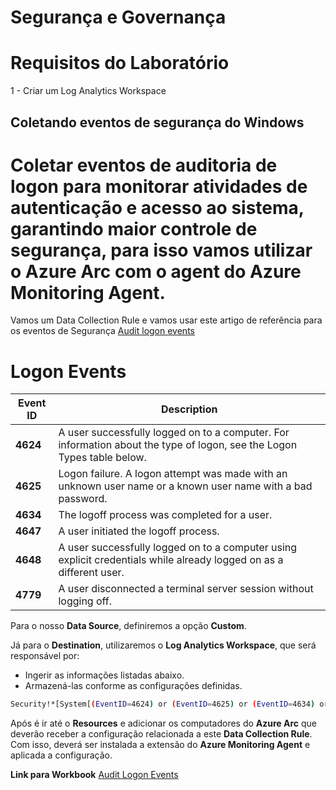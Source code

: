 # Segurança e Governança

# Requisitos do Laboratório 
1 - Criar um Log Analytics Workspace

## Coletando eventos de segurança do Windows

# Coletar eventos de auditoria de logon para monitorar atividades de autenticação e acesso ao sistema, garantindo maior controle de segurança, para isso vamos utilizar o Azure Arc com o agent do Azure Monitoring Agent.

Vamos um Data Collection Rule e vamos usar este artigo de referência para os eventos de Segurança [Audit logon events](https://learn.microsoft.com/en-us/previous-versions/windows/it-pro/windows-10/security/threat-protection/auditing/basic-audit-logon-events#configure-this-audit-setting)

# Logon Events

| **Event ID** | **Description**                                                                                     |
|--------------|-----------------------------------------------------------------------------------------------------|
| **4624**     | A user successfully logged on to a computer. For information about the type of logon, see the Logon Types table below. |
| **4625**     | Logon failure. A logon attempt was made with an unknown user name or a known user name with a bad password. |
| **4634**     | The logoff process was completed for a user.                                                        |
| **4647**     | A user initiated the logoff process.                                                                |
| **4648**     | A user successfully logged on to a computer using explicit credentials while already logged on as a different user. |
| **4779**     | A user disconnected a terminal server session without logging off.                                  |

Para o nosso **Data Source**, definiremos a opção **Custom**.  

Já para o **Destination**, utilizaremos o **Log Analytics Workspace**, que será responsável por:  
- Ingerir as informações listadas abaixo.  
- Armazená-las conforme as configurações definidas. 

```bash
Security!*[System[(EventID=4624) or (EventID=4625) or (EventID=4634) or (EventID=4647) or (EventID=4648) or (EventID=4779)]]
```
Após é ir até o **Resources** e adicionar os computadores do **Azure Arc** que deverão receber a configuração relacionada a este **Data Collection Rule**. Com isso, deverá ser instalada a extensão do **Azure Monitoring Agent** e aplicada a configuração.

**Link para Workbook** [Audit Logon Events](https://raw.githubusercontent.com/fabiotreze/AzureArcDemo/refs/heads/main/Lab4/AzureArc-AuditLogonEvents.workbook)
